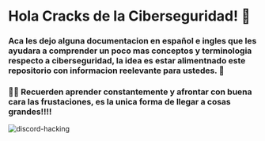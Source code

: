 # Hola Cracks de la Ciberseguridad! 👋

### Aca les dejo alguna documentacion en español e ingles que les ayudara a comprender un poco mas conceptos y terminologia respecto a ciberseguridad, la idea es estar alimentnado este repositorio con informacion reelevante para ustedes. 📝

### 👨‍💻 Recuerden aprender constantemente y afrontar con buena cara las frustaciones, es la unica forma de llegar a cosas grandes!!!! 


![discord-hacking](https://github.com/BelisarioGM/Cybersecirity-Basics/assets/121070068/524f243d-0b41-49ae-b375-63c2390b4bd3)
